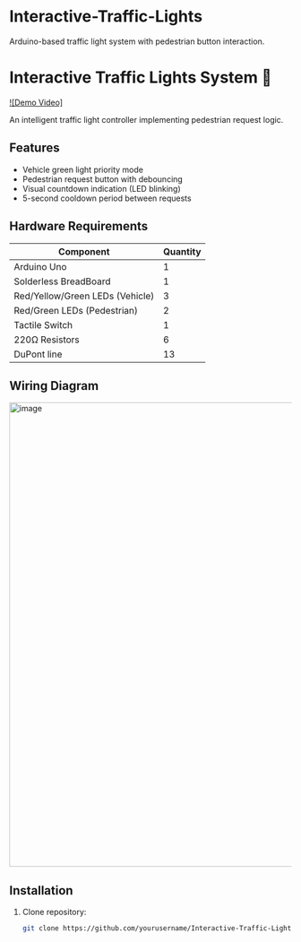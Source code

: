 # Interactive-Traffic-Lights
Arduino-based traffic light system with pedestrian button interaction.

# Interactive Traffic Lights System 🚦

[![Demo Video]](https://youtube.com/shorts/YAz42z3LjHY?feature=share)

An intelligent traffic light controller implementing pedestrian request logic.

## Features
- Vehicle green light priority mode
- Pedestrian request button with debouncing
- Visual countdown indication (LED blinking)
- 5-second cooldown period between requests

## Hardware Requirements
| Component | Quantity |
|-----------|----------|
| Arduino Uno | 1 |
| Solderless BreadBoard | 1 |
| Red/Yellow/Green LEDs (Vehicle) | 3 |
| Red/Green LEDs (Pedestrian) | 2 |
| Tactile Switch | 1 |
| 220Ω Resistors | 6 |
| DuPont line | 13 |


## Wiring Diagram
<img width="829" alt="image" src="https://github.com/user-attachments/assets/3eafef36-513a-4c76-a623-6f8a156457f2" />


## Installation
1. Clone repository:
   ```bash
   git clone https://github.com/yourusername/Interactive-Traffic-Lights.git
